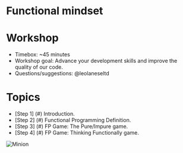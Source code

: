 
# Functional mindset

# Workshop
  * Timebox: ~45 minutes
  * Workshop goal: Advance your development skills and improve the quality of our code.
  * Questions/suggestions: @leolaneseltd

# Topics
  * [Step 1] (#) Introduction.
  * [Step 2] (#) Functional Programming Definition.
  * [Step 3] (#) FP Game: The Pure/Impure game.
  * [Step 4] (#) FP Game: Thinking Functionally game.
  
![Minion](https://raw.githubusercontent.com/leolanese/FP/master/FP.png)
